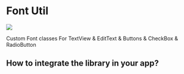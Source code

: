 # Font Util

[![](https://jitpack.io/v/MohamedNajib/FontUtil.svg)](https://jitpack.io/#MohamedNajib/FontUtil)

Custom Font classes For TextView & EditText & Buttons & CheckBox & RadioButton

## How to integrate the library in your app?

